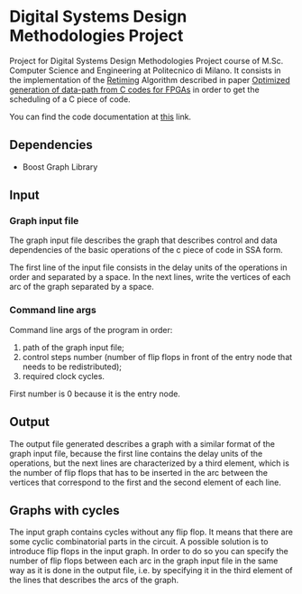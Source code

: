 # Digital Systems Design Methodologies Project

Project for Digital Systems Design Methodologies Project course of M.Sc. Computer Science and Engineering at Politecnico di Milano.
It consists in the implementation of the [Retiming](https://en.wikipedia.org/wiki/Retiming) Algorithm described in paper [Optimized generation of data-path from C codes for FPGAs](https://ieeexplore.ieee.org/document/1395540/) in order to get the scheduling of a C piece of code.

You can find the code documentation at [this](https://marcoieni.github.io/dsdm-project) link.

## Dependencies
* Boost Graph Library

## Input
### Graph input file
The graph input file describes the graph that describes control and data dependencies of the basic operations of the c piece of code in SSA form.

The first line of the input file consists in the delay units of the operations in order and separated by a space.
In the next lines, write the vertices of each arc of the graph separated by a space.

### Command line args
Command line args of the program in order:

1. path of the graph input file;
2. control steps number (number of flip flops in front of the entry node that needs to be redistributed);
3. required clock cycles.

First number is 0 because it is the entry node.

## Output
The output file generated describes a graph with a similar format of the graph input file, because the first line contains the delay units of the operations, but the next lines are characterized by a third element, which is the number of flip flops that has to be inserted in the arc between the vertices that correspond to the first and the second element of each line.

## Graphs with cycles
The input graph contains cycles without any flip flop. It means that there are some cyclic combinatorial parts in the circuit.
A possible solution is to introduce flip flops in the input graph.
In order to do so you can specify the number of flip flops between each arc in the graph input file in the same way as it is done in the output file, i.e. by specifying it in the third element of the lines that describes the arcs of the graph.
